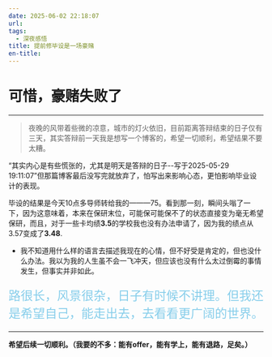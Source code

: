 ```yaml
---
date: 2025-06-02 22:18:07
url: 
tags: 
  - 深夜感悟
title: 提前修毕设是一场豪赌
en-title:
---
```


# 可惜，豪赌失败了
--------------
>夜晚的风带着些微的凉意，城市的灯火依旧，目前距离答辩结束的日子仅有三天，其实答辩前一天我是想写一个博客的，希望一切顺利，希望结果不要太糟。

“其实内心是有些慌张的，尤其是明天是答辩的日子--写于2025-05-29 19:11:07”但那篇博客最后没写完就放弃了，怕写出来影响心态，更怕影响毕业设计的表现。

毕设的结果是今天10点多导师转给我的———75。看到那一刻，瞬间头嗡了一下，因为这意味着，本来在保研末位，可能保可能保不了的状态直接变为毫无希望保研，而且，对于一些卡均绩**3.5**的学校我也没有办法申请了，因为我的绩点从3.57变成了**3.48**.

* 我不知道用什么样的语言去描述我现在的心情，但不好受是肯定的，但也没什么办法。我以为我的人生虽不会一飞冲天，但应该也没有什么太过倒霉的事情发生，但事实并非如此。

<div style="color: skyblue; font-size: 24px; margin-top: 20px; margin-bottom: 20px;">
路很长，风景很杂，日子有时候不讲理。但我还是希望自己，能走出去，去看看更广阔的世界。
</div>


---

**希望后续一切顺利。（我要的不多：能有offer，能有学上，能有退路，足矣。）**